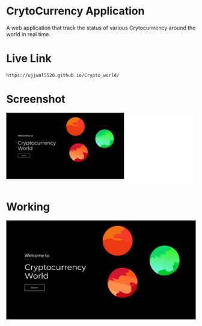 # CrytoCurrency Application

A web application that track the status of various Crytocurrrency around the world in real time.

# Live Link
```
https://ujjwal5520.github.io/Crypto_world/
```

# Screenshot
![Scrrenshot](ss_1.jpg)
 
# Working
![Scrrenshot](gif_1.gif)


